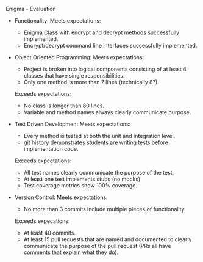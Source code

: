 Enigma - Evaluation

- Functionality:
  Meets expectations:
  - Enigma Class with encrypt and decrypt methods successfully implemented.
  - Encrypt/decrypt command line interfaces successfully implemented.

- Object Oriented Programming:
  Meets expectations:
  - Project is broken into logical components consisting of at least 4 classes that have single responsibilities.
  - Only one method is more than 7 lines (technically 8?).

  Exceeds expectations:
  - No class is longer than 80 lines.
  - Variable and method names always clearly communicate purpose.

- Test Driven Development
  Meets expectations:
  - Every method is tested at both the unit and integration level.
  - git history demonstrates students are writing tests before implementation code.

  Exceeds expectations:
  - All test names clearly communicate the purpose of the test.
  - At least one test implements stubs (no mocks).
  - Test coverage metrics show 100% coverage.

- Version Control:
  Meets expectations:
  - No more than 3 commits include multiple pieces of functionality.

  Exceeds expecations:
  - At least 40 commits.
  - At least 15 pull requests that are named and documented to clearly communicate the purpose of the pull request (PRs all have comments that explain what they do).

